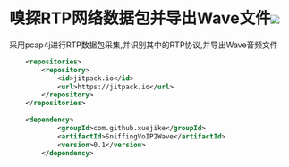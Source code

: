 # 嗅探RTP网络数据包并导出Wave文件[![](https://jitpack.io/v/xuejike/SniffingVoIP2Wave.svg)](https://jitpack.io/#xuejike/SniffingVoIP2Wave)

采用pcap4j进行RTP数据包采集,并识别其中的RTP协议,并导出Wave音频文件

```xml
	<repositories>
		<repository>
		    <id>jitpack.io</id>
		    <url>https://jitpack.io</url>
		</repository>
	</repositories>
	
	<dependency>
    	    <groupId>com.github.xuejike</groupId>
    	    <artifactId>SniffingVoIP2Wave</artifactId>
    	    <version>0.1</version>
    	</dependency>
	
```